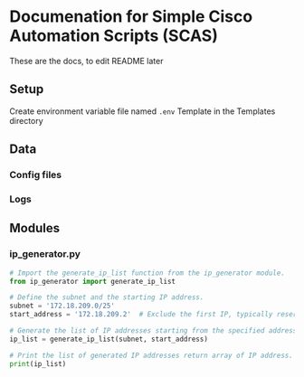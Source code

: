 # Documenation for Simple Cisco Automation Scripts (SCAS)

These are the docs, to edit README later

## Setup

Create environment variable file named `.env` Template in the Templates directory

## Data

### Config files

### Logs

## Modules

### ip_generator.py

```python
# Import the generate_ip_list function from the ip_generator module.
from ip_generator import generate_ip_list

# Define the subnet and the starting IP address.
subnet = '172.18.209.0/25'
start_address = '172.18.209.2'  # Exclude the first IP, typically reserved for a core switch or router.

# Generate the list of IP addresses starting from the specified address in the subnet.
ip_list = generate_ip_list(subnet, start_address)

# Print the list of generated IP addresses return array of IP address.
print(ip_list)

```